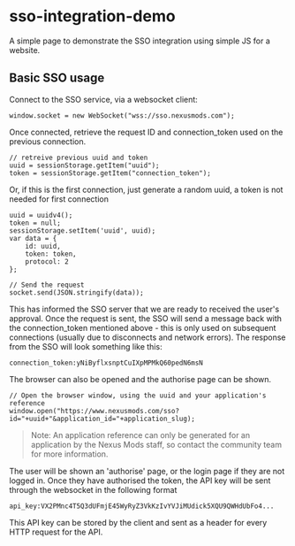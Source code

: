 # sso-integration-demo
A simple page to demonstrate the SSO integration using simple JS for a website.

## Basic SSO usage

Connect to the SSO service, via a websocket client:

    window.socket = new WebSocket("wss://sso.nexusmods.com");

Once connected, retrieve the request ID and connection_token used on the previous connection.

    // retreive previous uuid and token
    uuid = sessionStorage.getItem("uuid");
    token = sessionStorage.getItem("connection_token");
    
Or, if this is the first connection, just generate a random uuid, a token is not needed for first connection

    uuid = uuidv4();
    token = null;
    sessionStorage.setItem('uuid', uuid);
    var data = {
        id: uuid,
        token: token,
        protocol: 2
    };

    // Send the request
    socket.send(JSON.stringify(data));
    
This has informed the SSO server that we are ready to received the user's approval. Once the request is sent, the
SSO will send a message back with the connection_token mentioned above - this is only used on
subsequent connections (usually due to disconnects and network errors). The response from the SSO will
look something like this:

`connection_token:yNiByflxsnptCuIXpMPMkQ60pedN6msN`

The browser can also be opened and the authorise page can be shown.

    // Open the browser window, using the uuid and your application's reference
    window.open("https://www.nexusmods.com/sso?id="+uuid+"&application_id="+application_slug);
    
>Note: An application reference can only be generated for an application by the Nexus Mods staff, so contact the community 
team for more information.

The user will be shown an 'authorise' page, or the login page if they are not logged in. Once they have authorised the token, 
the API key will be sent through the websocket in the following format

`api_key:VX2PMnc4T5Q3dUFmjE45WyRyZ3VkKzIvYVJiMUdick5XQU9QWHdUbFo4...`

This API key can be stored by the client and sent as a header for every HTTP request for the API.